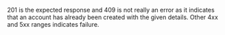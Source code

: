 201 is the expected response and 409 is not really an error as it indicates that an account has already been created with
the given details. Other 4xx and 5xx ranges indicates failure.